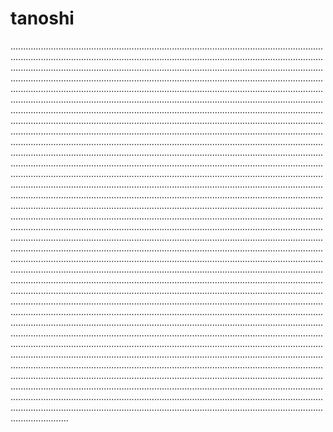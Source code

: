 # tanoshi

...........................................................................................................................................................................................................................................................................................................................................................................................................................................................................................................................................................................................................................................................................................................................................................................................................................................................................................................................................................................................................................................................................................................................................................................................................................................................................................................................................................................................................................................................................................................................................................................................................................................................................................................................................................................................................................................................................................................................................................................................................................................................................................................................................................................................................................................................................................................................................................................................................................................................................................................................................................................................................................................................................................................................................................................................................................................................................................................................................................................................................................................................................................................................................................................................................................................................................................................................................................................................................................................................................................................................................................................................................................................................................................................................................................................................................................................................................................................................................................................................................................................................................................................................................................................................................................................................................................................................................................................................................................................................................................................................................